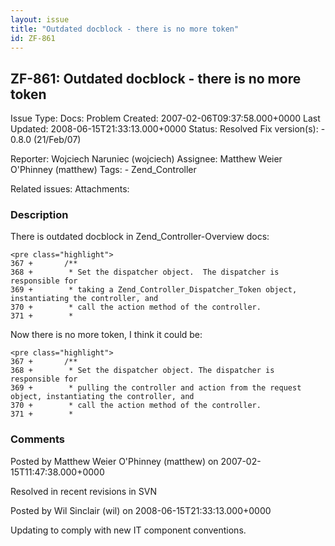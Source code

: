 ```yaml
---
layout: issue
title: "Outdated docblock - there is no more token"
id: ZF-861
---
```


ZF-861: Outdated docblock - there is no more token
--------------------------------------------------

 Issue Type: Docs: Problem Created: 2007-02-06T09:37:58.000+0000 Last Updated: 2008-06-15T21:33:13.000+0000 Status: Resolved Fix version(s): - 0.8.0 (21/Feb/07)
 
 Reporter:  Wojciech Naruniec (wojciech)  Assignee:  Matthew Weier O'Phinney (matthew)  Tags: - Zend\_Controller
 
 Related issues: 
 Attachments: 
### Description

There is outdated docblock in Zend\_Controller-Overview docs:

 
    <pre class="highlight">
    367 +       /**
    368 +        * Set the dispatcher object.  The dispatcher is responsible for
    369 +        * taking a Zend_Controller_Dispatcher_Token object, instantiating the controller, and
    370 +        * call the action method of the controller.
    371 +        *


Now there is no more token, I think it could be:

 
    <pre class="highlight">
    367 +       /**
    368 +        * Set the dispatcher object. The dispatcher is responsible for
    369 +        * pulling the controller and action from the request object, instantiating the controller, and
    370 +        * call the action method of the controller.
    371 +        *


 

 

### Comments

Posted by Matthew Weier O'Phinney (matthew) on 2007-02-15T11:47:38.000+0000

Resolved in recent revisions in SVN

 

 

Posted by Wil Sinclair (wil) on 2008-06-15T21:33:13.000+0000

Updating to comply with new IT component conventions.

 

 